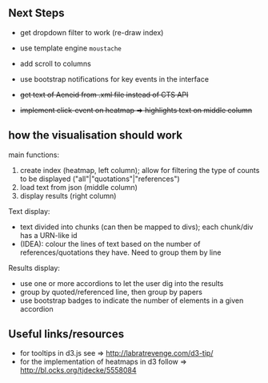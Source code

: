 
## Next Steps

* get dropdown filter to work (re-draw index)
* use template engine `moustache`
* add scroll to columns
* use bootstrap notifications for key events in the interface

* ~~get text of Aeneid from .xml file instead of CTS API~~
* ~~implement click-event on heatmap => highlights text on middle column~~

## how the visualisation should work

main functions:
1. create index (heatmap, left column); allow for filtering the type of counts to be displayed ("all"|"quotations"|"references")
2. load text from json (middle column)
3. display results (right column)

Text display:

- text divided into chunks (can then be mapped to divs); each chunk/div has a URN-like id 
- (IDEA): colour the lines of text based on the number of references/quotations they have. Need to group them by line   

Results display:

- use one or more accordions to let the user dig into the results
- group by quoted/referenced line, then group by papers
- use bootstrap badges to indicate the number of elements in a given accordion

## Useful links/resources

* for tooltips in d3.js see => http://labratrevenge.com/d3-tip/
* for the implementation of heatmaps in d3 follow => <http://bl.ocks.org/tjdecke/5558084>
